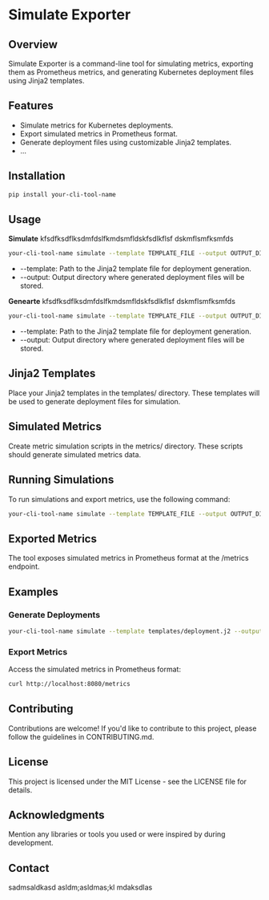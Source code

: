 # Simulate Exporter

## Overview
Simulate Exporter is a command-line tool for simulating metrics, exporting them as Prometheus metrics, and generating Kubernetes deployment files using Jinja2 templates.

## Features

- Simulate metrics for Kubernetes deployments.
- Export simulated metrics in Prometheus format.
- Generate deployment files using customizable Jinja2 templates.
- ...

## Installation

```bash
pip install your-cli-tool-name
```
## Usage

**Simulate**
kfsdfksdflksdmfdslfkmdsmfldskfsdlkflsf
dskmflsmfksmfds
```bash
your-cli-tool-name simulate --template TEMPLATE_FILE --output OUTPUT_DIR
```
* --template: Path to the Jinja2 template file for deployment generation.
* --output: Output directory where generated deployment files will be stored.

**Genearte**
kfsdfksdflksdmfdslfkmdsmfldskfsdlkflsf
dskmflsmfksmfds
```bash
your-cli-tool-name simulate --template TEMPLATE_FILE --output OUTPUT_DIR
```
* --template: Path to the Jinja2 template file for deployment generation.
* --output: Output directory where generated deployment files will be stored.

## Jinja2 Templates
Place your Jinja2 templates in the templates/ directory. 
These templates will be used to generate deployment files for simulation.

## Simulated Metrics
Create metric simulation scripts in the metrics/ directory. 
These scripts should generate simulated metrics data.

## Running Simulations
To run simulations and export metrics, use the following command:
```bash 
your-cli-tool-name simulate --template TEMPLATE_FILE --output OUTPUT_DIR
```

## Exported Metrics
The tool exposes simulated metrics in Prometheus format at the /metrics endpoint.


## Examples

### Generate Deployments
```bash 
your-cli-tool-name simulate --template templates/deployment.j2 --output generated_deployments/
```

### Export Metrics
Access the simulated metrics in Prometheus format:
```bash 
curl http://localhost:8080/metrics
```

## Contributing
Contributions are welcome! If you'd like to contribute to this project, please follow the guidelines in CONTRIBUTING.md.

## License
This project is licensed under the MIT License - see the LICENSE file for details.

## Acknowledgments
Mention any libraries or tools you used or were inspired by during development.

## Contact
sadmsaldkasd
asldm;asldmas;kl
mdaksdlas
